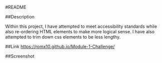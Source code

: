 #README

##Description

Within this project, I have attempted to meet accessibility standards while also re-ordering HTML elements to make more logical sense. I have also attempted to trim down css elements to be less lengthy.

##Link
https://romx10.github.io/Module-1-Challenge/

##Screenshot
